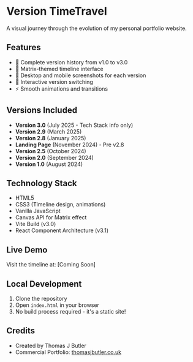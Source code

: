 # Version TimeTravel

A visual journey through the evolution of my personal portfolio website.

## Features

- 📅 Complete version history from v1.0 to v3.0
- 💚 Matrix-themed timeline interface
- 📱 Desktop and mobile screenshots for each version
- 🔄 Interactive version switching
- ⚡ Smooth animations and transitions

## Versions Included

- **Version 3.0** (July 2025 - Tech Stack info only)
- **Version 2.9** (March 2025)
- **Version 2.8** (January 2025)
- **Landing Page** (November 2024) - Pre v2.8
- **Version 2.5** (October 2024)
- **Version 2.0** (September 2024)
- **Version 1.0** (August 2024)

## Technology Stack

- HTML5
- CSS3 (Timeline design, animations)
- Vanilla JavaScript
- Canvas API for Matrix effect
- Vite Build (v3.0)
- React Component Architecture (v3.1)

## Live Demo

Visit the timeline at: [Coming Soon]

## Local Development

1. Clone the repository
2. Open `index.html` in your browser
3. No build process required - it's a static site!

## Credits

- Created by Thomas J Butler
- Commercial Portfolio: [thomasjbutler.co.uk](https://thomasjbutler.me)